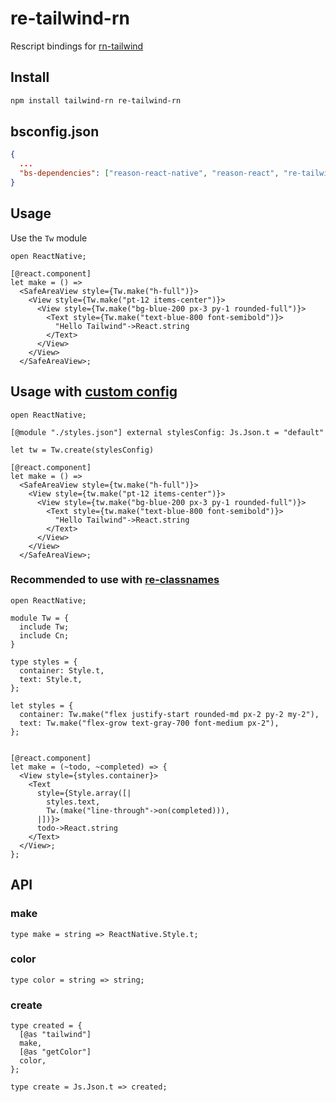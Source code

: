 # re-tailwind-rn

Rescript bindings for [rn-tailwind](https://github.com/vadimdemedes/tailwind-rn)

## Install

```bash
npm install tailwind-rn re-tailwind-rn
```

## bsconfig.json

```json
{
  ...
  "bs-dependencies": ["reason-react-native", "reason-react", "re-tailwind-rn"]
}
```

## Usage

Use the `Tw` module

```reason
open ReactNative;

[@react.component]
let make = () =>
  <SafeAreaView style={Tw.make("h-full")}>
    <View style={Tw.make("pt-12 items-center")}>
      <View style={Tw.make("bg-blue-200 px-3 py-1 rounded-full")}>
        <Text style={Tw.make("text-blue-800 font-semibold")}>
          "Hello Tailwind"->React.string
        </Text>
      </View>
    </View>
  </SafeAreaView>;
```

## Usage with [custom config](https://github.com/vadimdemedes/tailwind-rn#customization)

```reason
open ReactNative;

[@module "./styles.json"] external stylesConfig: Js.Json.t = "default"

let tw = Tw.create(stylesConfig)

[@react.component]
let make = () =>
  <SafeAreaView style={tw.make("h-full")}>
    <View style={tw.make("pt-12 items-center")}>
      <View style={tw.make("bg-blue-200 px-3 py-1 rounded-full")}>
        <Text style={tw.make("text-blue-800 font-semibold")}>
          "Hello Tailwind"->React.string
        </Text>
      </View>
    </View>
  </SafeAreaView>;
```

### Recommended to use with [re-classnames](https://github.com/MinimaHQ/re-classnames)

```reason
open ReactNative;

module Tw = {
  include Tw;
  include Cn;
}

type styles = {
  container: Style.t,
  text: Style.t,
};

let styles = {
  container: Tw.make("flex justify-start rounded-md px-2 py-2 my-2"),
  text: Tw.make("flex-grow text-gray-700 font-medium px-2"),
};


[@react.component]
let make = (~todo, ~completed) => {
  <View style={styles.container}>
    <Text
      style={Style.array([|
        styles.text,
        Tw.(make("line-through"->on(completed))),
      |])}>
      todo->React.string
    </Text>
  </View>;
};
```

## API

### make

```reason
type make = string => ReactNative.Style.t;
```

### color

```reason
type color = string => string;
```

### create

```reason
type created = {
  [@as "tailwind"]
  make,
  [@as "getColor"]
  color,
};

type create = Js.Json.t => created;
```
